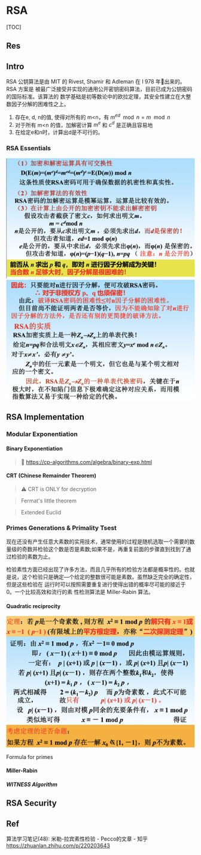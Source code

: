 # RSA

[TOC]



## Res


## Intro
RSA 公钥算法是由 MIT 的 Rivest, Shamir 和 Adleman 在 I 978 年􏰂出来的。RSA 方案是 被最广泛接受并实现的通用公开密钥密码算法，目前已成为公钥密码的国际标准。该算法的 数学基础是初等数论中的欧拉定理，其安全性建立在大整数因子分解的困难性之上。


1. 存在e, d, n的值, 使得对所有的 m<n，有 $m^{ed} \mod n = m \mod n$
2. 对于所有 m<n 的值，加解密计算 $m^e$ 和 $c^d$ 是正确且容易地 
3. 在给定e和n时，计算出d是不可行的。

### RSA Essentials
![](../../../../../../../Assets/Pics/Screenshot%202023-04-26%20at%202.00.50%20PM.png)
![](../../../../../../../Assets/Pics/Screenshot%202023-04-26%20at%202.01.17%20PM.png)



## RSA Implementation 
### Modular Exponentiation
#### Binary Exponentiation
> 🔗 https://cp-algorithms.com/algebra/binary-exp.html


#### CRT (Chinese Remainder Theorem)
> ⚠ CRT is ONLY for decryption


> Fermat's little theorem
> 

> Extended Euclid
> 


### Primes Generations & Primality Tsest
现在还没有产生任意大素数的实用技术，通常使用的过程是随机选取一个需要的数量级的奇数并检验这个数是否是素数;如果不是，再重复前面的步骤直到找到了通过检验的素数为止。

检验素性方面已经出现了许多方法，而且几乎所有的检验方法都是概率性的。也就是说，这个检验只是确定—个给定的整数很可能是素数。虽然缺乏完全的确定性，但是这些检验在 运行时可以按照需要重复进行使得出错的概率尽可能的接近于 0。一个比较高效和流行的素 性检测算法是 Miller-Rabin 算法。

#### Quadratic reciprocity
![](../../../../../../../Assets/Pics/Screenshot%202023-04-26%20at%202.46.30%20PM.png)



Formula for primes


#### Miller-Rabin
##### WITNESS Algorithm



## RSA Security



## Ref
算法学习笔记(48): 米勒-拉宾素性检验 - Pecco的文章 - 知乎 https://zhuanlan.zhihu.com/p/220203643

[Binary Exponentiation | Algorothem for Competitive Programming]: https://cp-algorithms.com/algebra/binary-exp.html



